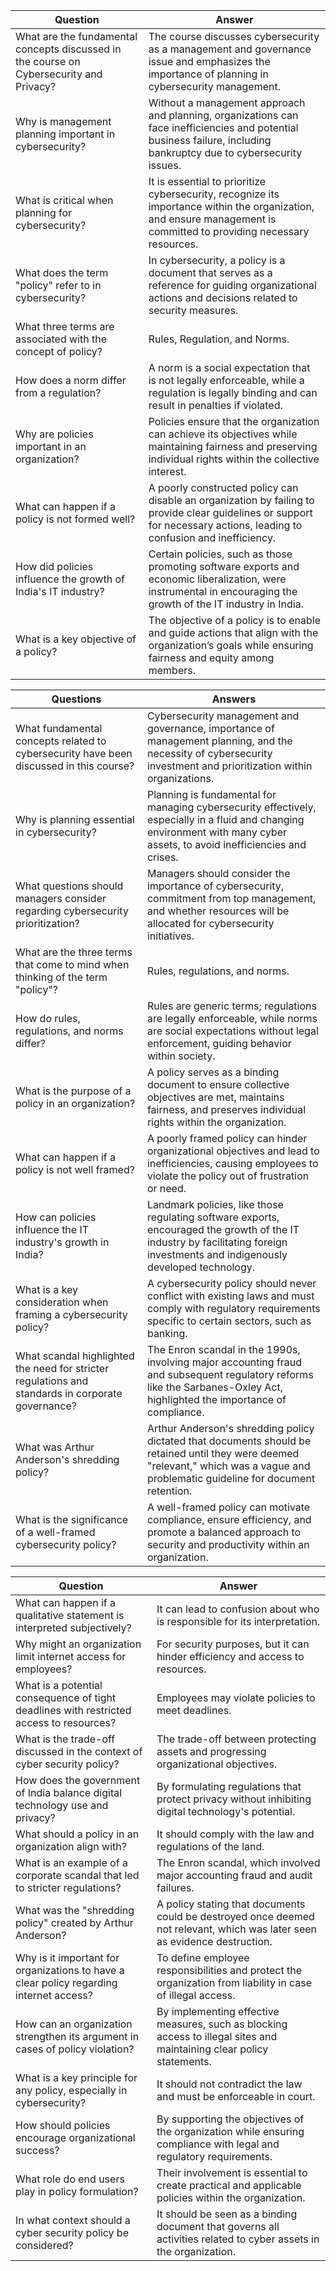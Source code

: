 | **Question** | **Answer** |
|--------------|------------|
| What are the fundamental concepts discussed in the course on Cybersecurity and Privacy? | The course discusses cybersecurity as a management and governance issue and emphasizes the importance of planning in cybersecurity management. |
| Why is management planning important in cybersecurity? | Without a management approach and planning, organizations can face inefficiencies and potential business failure, including bankruptcy due to cybersecurity issues. |
| What is critical when planning for cybersecurity? | It is essential to prioritize cybersecurity, recognize its importance within the organization, and ensure management is committed to providing necessary resources. |
| What does the term "policy" refer to in cybersecurity? | In cybersecurity, a policy is a document that serves as a reference for guiding organizational actions and decisions related to security measures. |
| What three terms are associated with the concept of policy? | Rules, Regulation, and Norms. |
| How does a norm differ from a regulation? | A norm is a social expectation that is not legally enforceable, while a regulation is legally binding and can result in penalties if violated. |
| Why are policies important in an organization? | Policies ensure that the organization can achieve its objectives while maintaining fairness and preserving individual rights within the collective interest. |
| What can happen if a policy is not formed well? | A poorly constructed policy can disable an organization by failing to provide clear guidelines or support for necessary actions, leading to confusion and inefficiency. |
| How did policies influence the growth of India's IT industry? | Certain policies, such as those promoting software exports and economic liberalization, were instrumental in encouraging the growth of the IT industry in India. |
| What is a key objective of a policy? | The objective of a policy is to enable and guide actions that align with the organization’s goals while ensuring fairness and equity among members. |


| **Questions**                                                                                       | **Answers**                                                                                                                                                                    |
|-----------------------------------------------------------------------------------------------------|-------------------------------------------------------------------------------------------------------------------------------------------------------------------------------|
| What fundamental concepts related to cybersecurity have been discussed in this course?            | Cybersecurity management and governance, importance of management planning, and the necessity of cybersecurity investment and prioritization within organizations.           |
| Why is planning essential in cybersecurity?                                                        | Planning is fundamental for managing cybersecurity effectively, especially in a fluid and changing environment with many cyber assets, to avoid inefficiencies and crises.   |
| What questions should managers consider regarding cybersecurity prioritization?                     | Managers should consider the importance of cybersecurity, commitment from top management, and whether resources will be allocated for cybersecurity initiatives.               |
| What are the three terms that come to mind when thinking of the term "policy"?                     | Rules, regulations, and norms.                                                                                                                                               |
| How do rules, regulations, and norms differ?                                                       | Rules are generic terms; regulations are legally enforceable, while norms are social expectations without legal enforcement, guiding behavior within society.                |
| What is the purpose of a policy in an organization?                                               | A policy serves as a binding document to ensure collective objectives are met, maintains fairness, and preserves individual rights within the organization.                   |
| What can happen if a policy is not well framed?                                                   | A poorly framed policy can hinder organizational objectives and lead to inefficiencies, causing employees to violate the policy out of frustration or need.                  |
| How can policies influence the IT industry's growth in India?                                      | Landmark policies, like those regulating software exports, encouraged the growth of the IT industry by facilitating foreign investments and indigenously developed technology. |
| What is a key consideration when framing a cybersecurity policy?                                   | A cybersecurity policy should never conflict with existing laws and must comply with regulatory requirements specific to certain sectors, such as banking.                     |
| What scandal highlighted the need for stricter regulations and standards in corporate governance?  | The Enron scandal in the 1990s, involving major accounting fraud and subsequent regulatory reforms like the Sarbanes-Oxley Act, highlighted the importance of compliance.      |
| What was Arthur Anderson's shredding policy?                                                       | Arthur Anderson's shredding policy dictated that documents should be retained until they were deemed "relevant," which was a vague and problematic guideline for document retention. |
| What is the significance of a well-framed cybersecurity policy?                                   | A well-framed policy can motivate compliance, ensure efficiency, and promote a balanced approach to security and productivity within an organization.                         |


| **Question** | **Answer** |
|--------------|------------|
| What can happen if a qualitative statement is interpreted subjectively? | It can lead to confusion about who is responsible for its interpretation. |
| Why might an organization limit internet access for employees? | For security purposes, but it can hinder efficiency and access to resources. |
| What is a potential consequence of tight deadlines with restricted access to resources? | Employees may violate policies to meet deadlines. |
| What is the trade-off discussed in the context of cyber security policy? | The trade-off between protecting assets and progressing organizational objectives. |
| How does the government of India balance digital technology use and privacy? | By formulating regulations that protect privacy without inhibiting digital technology's potential. |
| What should a policy in an organization align with? | It should comply with the law and regulations of the land. |
| What is an example of a corporate scandal that led to stricter regulations? | The Enron scandal, which involved major accounting fraud and audit failures. |
| What was the "shredding policy" created by Arthur Anderson? | A policy stating that documents could be destroyed once deemed not relevant, which was later seen as evidence destruction. |
| Why is it important for organizations to have a clear policy regarding internet access? | To define employee responsibilities and protect the organization from liability in case of illegal access. |
| How can an organization strengthen its argument in cases of policy violation? | By implementing effective measures, such as blocking access to illegal sites and maintaining clear policy statements. |
| What is a key principle for any policy, especially in cybersecurity? | It should not contradict the law and must be enforceable in court. |
| How should policies encourage organizational success? | By supporting the objectives of the organization while ensuring compliance with legal and regulatory requirements. |
| What role do end users play in policy formulation? | Their involvement is essential to create practical and applicable policies within the organization. |
| In what context should a cyber security policy be considered? | It should be seen as a binding document that governs all activities related to cyber assets in the organization. |
